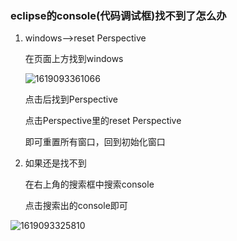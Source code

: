 ### eclipse的console(代码调试框)找不到了怎么办

1. windows-->reset Perspective 

   在页面上方找到windows

   ![1619093361066](C:\Users\12165\AppData\Local\Temp\1619093361066.png)

   点击后找到Perspective

   点击Perspective里的reset Perspective 

   即可重置所有窗口，回到初始化窗口

2. 如果还是找不到

   在右上角的搜索框中搜索console

   点击搜索出的console即可

![1619093325810](C:\Users\12165\AppData\Local\Temp\1619093325810.png)
